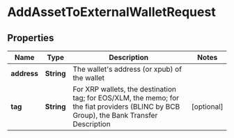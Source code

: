

# AddAssetToExternalWalletRequest


## Properties

| Name | Type | Description | Notes |
|------------ | ------------- | ------------- | -------------|
|**address** | **String** | The wallet&#39;s address (or xpub) of the wallet |  |
|**tag** | **String** | For XRP wallets, the destination tag; for EOS/XLM, the memo; for the fiat providers (BLINC by BCB Group), the Bank Transfer Description |  [optional] |



